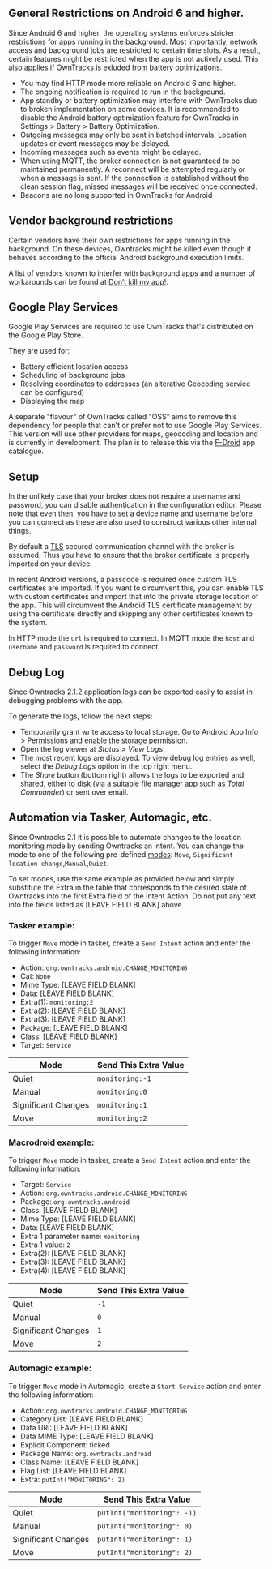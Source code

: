 ## General Restrictions on Android 6 and higher.
Since Android 6 and higher, the operating systems enforces stricter restrictions for apps running in the background. Most importantly, network access and background jobs are restricted to certain time slots. As a result, certain features might be restricted when the app is not actively used. This also applies if OwnTracks is exluded from battery optimizations.

* You may find HTTP mode more reliable on Android 6 and higher.
* The ongoing notification is required to run in the background.
* App standby or battery optimization may interfere with OwnTracks due to broken implementation on some devices. It is recommended to disable the Android battery optimization feature for OwnTracks in Settings > Battery > Battery Optimization.
* Outgoing messages may only be sent in batched intervals. Location updates or event messages may be delayed.
* Incoming messages such as events might be delayed.
* When using MQTT, the broker connection is not guaranteed to be maintained permanently. A reconnect will be attempted regularly or when a message is sent. If the connection is established without the clean session flag, missed messages will be received once connected.
* Beacons are no long supported in OwnTracks for Android

## Vendor background restrictions
Certain vendors have their own restrictions for apps running in the background. On these devices, Owntracks might be killed even though it behaves according to the official Android background execution limits.

A list of vendors known to interfer with background apps and a number of workarounds can be found at [Don’t kill my app!](https://dontkillmyapp.com/).

## Google Play Services
Google Play Services are required to use OwnTracks that's distributed on the Google Play Store.

They are used for:

* Battery efficient location access
* Scheduling of background jobs
* Resolving coordinates to addresses (an alterative Geocoding service can be configured)
* Displaying the map

A separate "flavour" of OwnTracks called "OSS" aims to remove this dependency for people that can't or prefer not to use Google Play Services. This version will use other providers for maps, geocoding and location and is currently in development. The plan is to release this via the [F-Droid](https://www.f-droid.org/) app catalogue.

## Setup

In the unlikely case that your broker does not require a username and password, you can disable authentication in the configuration editor. Please note that even then, you have to set a device name and username before you can connect as these are also used to construct various other internal things.

By default a [TLS](tls.md) secured communication channel with the broker is assumed. Thus you have to ensure that the broker certificate is properly imported on your device.

In recent Android versions, a passcode is required once custom TLS certificates are imported. If you want to circumvent this, you can enable TLS with custom certificates and import that into the private storage location of the app. This will circumvent the Android TLS certificate management by using the certificate directly and skipping any other certificates known to the system.

In HTTP mode the `url` is required to connect.
In MQTT mode the `host` and `username`  and `password` is required to connect.

## Debug Log

Since Owntracks 2.1.2 application logs can be exported easily to assist in debugging problems with the app.

To generate the logs, follow the next steps:

* Temporarily grant write access to local storage. Go to Android App Info > Permissions and enable the storage permission.
* Open the log viewer at _Status_ > _View Logs_
* The most recent logs are displayed. To view debug log entries as well, select the _Debug Logs_ option in the top right menu.
* The _Share_ button (bottom right) allows the logs to be exported and shared, either to disk (via a suitable file manager app such as _Total Commander_) or sent over email.

## Automation via Tasker, Automagic, etc.

Since Owntracks 2.1 it is possible to automate changes to the location monitoring mode by sending Owntracks an intent. You can change the mode to one of the following pre-defined [modes](https://owntracks.org/booklet/features/location/): `Move`, `Significant location change`,`Manual`,`Quiet`.

To set modes, use the same example as provided below and simply substitute the Extra in the table that corresponds to the desired state of Owntracks into the first Extra field of the Intent Action.  Do not put any text into the fields listed as [LEAVE FIELD BLANK] above.

### Tasker example: 
To trigger `Move` mode in tasker, create a `Send Intent` action and enter the following information:

* Action: `org.owntracks.android.CHANGE_MONITORING`
* Cat: `None`
* Mime Type: [LEAVE FIELD BLANK]
* Data: [LEAVE FIELD BLANK]
* Extra(1): `monitoring:2`
* Extra(2): [LEAVE FIELD BLANK]
* Extra(3): [LEAVE FIELD BLANK]
* Package: [LEAVE FIELD BLANK]
* Class: [LEAVE FIELD BLANK]
* Target: `Service`
  
| Mode  | Send This Extra Value|
|---|---|
|Quiet|`monitoring:-1`|
|Manual|`monitoring:0`|
|Significant Changes|`monitoring:1`|
|Move|`monitoring:2`|

### Macrodroid example:
To trigger `Move` mode in tasker, create a `Send Intent` action and enter the following information:

* Target: `Service`
* Action: `org.owntracks.android.CHANGE_MONITORING`
* Package: `org.owntracks.android`
* Class: [LEAVE FIELD BLANK]
* Mime Type: [LEAVE FIELD BLANK]
* Data: [LEAVE FIELD BLANK]
* Extra 1 parameter name: `monitoring`
* Extra 1 value: `2`
* Extra(2): [LEAVE FIELD BLANK]
* Extra(3): [LEAVE FIELD BLANK]
* Extra(4): [LEAVE FIELD BLANK]

| Mode  | Send This Extra Value|
|---|---|
|Quiet|`-1`|
|Manual|`0`|
|Significant Changes|`1`|
|Move|`2`|

### Automagic example: 
To trigger `Move` mode in Automagic, create a `Start Service` action and enter the following information:

* Action: `org.owntracks.android.CHANGE_MONITORING`
* Category List: [LEAVE FIELD BLANK]
* Data URI: [LEAVE FIELD BLANK]
* Data MIME Type: [LEAVE FIELD BLANK]
* Explicit Component: ticked
* Package Name: `org.owntracks.android`
* Class Name: [LEAVE FIELD BLANK]
* Flag List: [LEAVE FIELD BLANK]
* Extra: `putInt("MONITORING": 2)`
  
| Mode  | Send This Extra Value|
|---|---|
|Quiet|`putInt("monitoring": -1)`|
|Manual|`putInt("monitoring": 0)`|
|Significant Changes|`putInt("monitoring": 1)`|
|Move|`putInt("monitoring": 2)`|